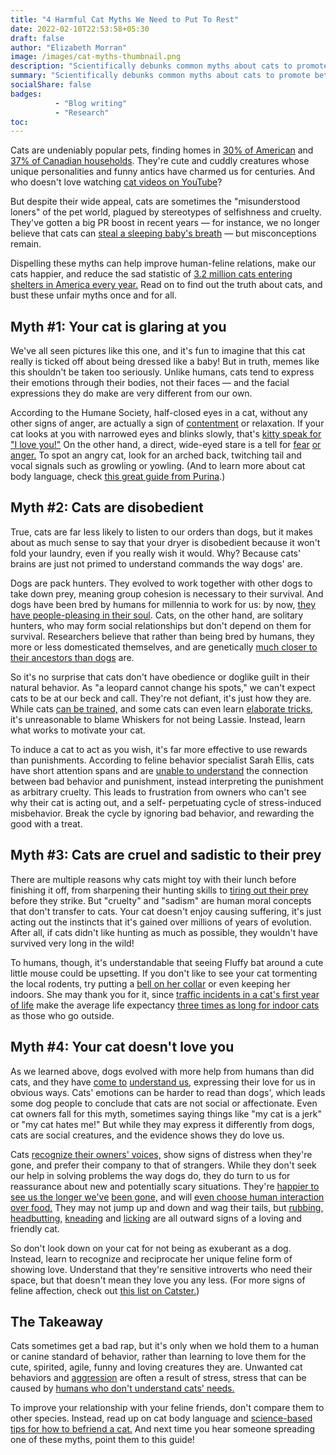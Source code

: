 ```yaml
---
title: "4 Harmful Cat Myths We Need to Put To Rest"
date: 2022-02-10T22:53:58+05:30
draft: false
author: "Elizabeth Morran"
image: /images/cat-myths-thumbnail.png
description: "Scientifically debunks common myths about cats to promote better human-feline relations."
summary: "Scientifically debunks common myths about cats to promote better human-feline relations."                
socialShare: false
badges:
          - "Blog writing"
          - "Research"    
toc: 
---
```


Cats are undeniably popular pets, finding homes in [30% of American](https://www.avma.org/KB/Resources/Statistics/Pages/Market-research-statistics-US-pet-ownership.aspx) and [37% of Canadian households](https://www.canadianveterinarians.net/documents/canadian-pet-population-figures-cahi-2017). They're cute and cuddly creatures whose unique personalities and funny antics have charmed us for centuries. And who doesn't love watching [cat videos on YouTube](https://www.youtube.com/watch?v=o00Ev2aXLCE)?

But despite their wide appeal, cats are sometimes the "misunderstood loners" of the pet world, plagued by stereotypes of selfishness and cruelty. They've gotten a big PR boost in recent years — for instance, we no longer believe that cats can [steal a sleeping baby's breath](https://www.snopes.com/fact-check/murderous-moggies/) — but misconceptions remain.

Dispelling these myths can help improve human-feline relations, make our cats happier, and reduce the sad statistic of [3.2 million cats entering shelters in America every year.](https://www.aspca.org/animal-homelessness/shelter-intake-and-surrender/pet-statistics) Read on to find out the truth about cats, and bust these unfair myths once and for all.

## Myth #1: Your cat is glaring at you

We've all seen pictures like this one, and it's fun to imagine that this cat really is ticked off about being dressed like a baby! But in truth, memes like this shouldn't be taken too seriously. Unlike humans, cats tend to express their emotions through their bodies, not their faces — and the facial expressions they do make are very different from our own.

According to the Humane Society, half-closed eyes in a cat, without any other signs of anger, are actually a sign of [contentment](http://www.humanesociety.org/animals/cats/tips/cat_communication.html) or relaxation. If your cat looks at you with narrowed eyes and blinks slowly, that's [kitty speak for "I love you!"](https://pets.webmd.com/cats/features/cat-body-language#1) On the other hand, a direct, wide-eyed stare is a tell for [fear](https://pets.webmd.com/cats/features/cat-body-language#2) [or anger.](https://pets.webmd.com/cats/features/cat-body-language#2) To spot an angry cat, look for an arched back, twitching tail and vocal signals such as growling or yowling. (And to learn more about cat body language, check [this great guide from Purina](https://www.purina.co.uk/cats/behaviour-and-training/understanding-cat-behaviour/cat-body-language).)

## Myth #2: Cats are disobedient

True, cats are far less likely to listen to our orders than dogs, but it makes about as much sense to say that your dryer is disobedient because it won't fold your laundry, even if you really wish it would. Why? Because cats' brains are just not primed to understand commands the way dogs' are.

Dogs are pack hunters. They evolved to work together with other dogs to take down prey, meaning group cohesion is necessary to their survival. And dogs have been bred by humans for millennia to work for us: by now, [they have people-pleasing in their soul](http://www.pnas.org/content/106/Supplement_1/9971). Cats, on the other hand, are solitary hunters, who may form social relationships but don't depend on them for survival. Researchers believe that rather than being bred by humans, they more or less domesticated themselves, and are genetically [much closer to their ancestors than dogs](https://news.nationalgeographic.com/2017/06/domesticated-cats-dna-genetics-pets-science/) are.

So it's no surprise that cats don't have obedience or doglike guilt in their natural behavior. As "a leopard cannot change his spots," we can't expect cats to be at our beck and call. They're not defiant, it's just how they are. While cats [can be trained,](https://news.nationalgeographic.com/2018/05/animals-cats-training-pets/) and some cats can even learn [elaborate tricks,](https://www.youtube.com/watch?v=8e0z3-iZ_TY) it's unreasonable to blame Whiskers for not being Lassie. Instead, learn what works to motivate your cat.

To induce a cat to act as you wish, it's far more effective to use rewards than punishments. According to feline behavior specialist Sarah Ellis, cats have short attention spans and are [unable to understand](https://www.theguardian.com/science/2016/jul/31/listen-to-her-purr-how-to-train-your-cat-sarah-ellis) the connection between bad behavior and punishment, instead interpreting the punishment as arbitrary cruelty. This leads to frustration from owners who can't see why their cat is acting out, and a self- perpetuating cycle of stress-induced misbehavior. Break the cycle by ignoring bad behavior, and rewarding the good with a treat.

## Myth #3: Cats are cruel and sadistic to their prey

There are multiple reasons why cats might toy with their lunch before finishing it off, from sharpening their hunting skills to [tiring out their prey](https://azdailysun.com/lifestyles/pets/london-zoo-why-do-cats-play-with-their-food/article_46a97775-232d-5e56-b0ea-dd1c8782b062.html) before they strike. But "cruelty" and "sadism" are human moral concepts that don't transfer to cats. Your cat doesn't enjoy causing suffering, it's just acting out the instincts that it's gained over millions of years of evolution. After all, if cats didn't like hunting as much as possible, they wouldn't have survived very long in the wild!

To humans, though, it's understandable that seeing Fluffy bat around a cute little mouse could be upsetting. If you don't like to see your cat tormenting the local rodents, try putting a [bell on her collar](http://blog.supakit.co/put-bell-cats-collar/) or even keeping her indoors. She may thank you for it, since [traffic incidents in a cat's first year of life](https://www.petful.com/pet-health/veterinarian-outdoor-cats/) make the average life expectancy [three times as long for indoor cats](http://aercmn.com/blog/posts/indoor-cats-vs-outdoor-cats/) as those who go outside.

## Myth #4: Your cat doesn't love you

As we learned above, dogs evolved with more help from humans than did cats, and they have [come to](https://news.nationalgeographic.com/news/2014/01/140127-cats-pets-animals-nation-dogs-people-science/) [understand us,](https://news.nationalgeographic.com/news/2014/01/140127-cats-pets-animals-nation-dogs-people-science/) expressing their love for us in obvious ways. Cats' emotions can be harder to read than dogs', which leads some dog people to conclude that cats are not social or affectionate. Even cat owners fall for this myth, sometimes saying things like "my cat is a jerk" or "my cat hates me!" But while they may express it differently from dogs, cats are social creatures, and the evidence shows they do love us.

Cats [recognize their owners' voices,](https://blogs.scientificamerican.com/not-bad-science/what-we-understand-about-cats-and-what-they-understand-about-us/) show signs of distress when they're gone, and prefer their company to that of strangers. While they don't seek our help in solving problems the way dogs do, they do turn to us for reassurance about new and potentially scary situations. They're [happier to see us the longer we've](http://journals.plos.org/plosone/article?id=10.1371/journal.pone.0185599) [been gone,](http://journals.plos.org/plosone/article?id=10.1371/journal.pone.0185599) and will [even choose human interaction over food.](https://www.nationalgeographic.com/magazine/2017/10/explore-animals-cats-science/) They may not jump up and down and wag their tails, but [rubbing,](https://www.petmd.com/cat/behavior/cat-behavior-why-do-cats-rub-against-you) [headbutting,](https://www.petmd.com/cat/behavior/cat-head-butting-what-does-it-mean) [kneading](https://www.petmd.com/cat/behavior/evr_ct_why_do_cats_knead) and [licking](https://www.mnn.com/family/pets/stories/why-do-cats-groom-people) are all outward signs of a loving and friendly cat.

So don't look down on your cat for not being as exuberant as a dog. Instead, learn to recognize and reciprocate her unique feline form of showing love. Understand that they're sensitive introverts who need their space, but that doesn't mean they love you any less. (For more signs of feline affection, check out [this list on Catster.](https://www.catster.com/lifestyle/cat-behavior-cat-affection-signs))

## The Takeaway

Cats sometimes get a bad rap, but it's only when we hold them to a human or canine standard of behavior, rather than learning to love them for the cute, spirited, agile, funny and loving creatures they are. Unwanted cat behaviors and [aggression](https://www.aspca.org/pet-care/cat-care/common-cat-behavior-issues/aggression-cats) are often a result of stress, stress that can be caused by [humans who don't understand cats' needs.](https://www.telegraph.co.uk/news/newstopics/howaboutthat/11097503/Cats-are-stressed-because-we-treat-them-like-dogs.html)

To improve your relationship with your feline friends, don't compare them to other species. Instead, read up on cat body language and [science-based tips for how to befriend a cat.](https://www.purina.co.uk/cats/behaviour-and-training/understanding-cat-behaviour/cat-body-language) And next time you hear someone spreading one of these myths, point them to this guide!